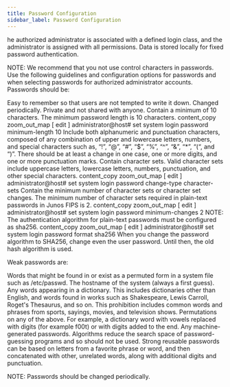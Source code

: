 ```yaml
---
title: Password Configuration
sidebar_label: Password Configuration
---
```


he authorized administrator is associated with a defined login class, and the administrator is assigned with all permissions. Data is stored locally for fixed password authentication.

NOTE: We recommend that you not use control characters in passwords.
Use the following guidelines and configuration options for passwords and when selecting passwords for authorized administrator accounts. Passwords should be:

Easy to remember so that users are not tempted to write it down.
Changed periodically.
Private and not shared with anyone.
Contain a minimum of 10 characters. The minimum password length is 10 characters.
content_copy zoom_out_map
[ edit ]
administrator@host# set system login password minimum-length 10
Include both alphanumeric and punctuation characters, composed of any combination of upper and lowercase letters, numbers, and special characters such as, “!”, “@”, “#”, “$”, “%”, “^”, “&”, “*”, “(“, and “)”. There should be at least a change in one case, one or more digits, and one or more punctuation marks.
Contain character sets. Valid character sets include uppercase letters, lowercase letters, numbers, punctuation, and other special characters.
content_copy zoom_out_map
[ edit ]
administrator@host# set system login password change-type character-sets
Contain the minimum number of character sets or character set changes. The minimum number of character sets required in plain-text passwords in Junos FIPS is 2.
content_copy zoom_out_map
[ edit ]
administrator@host# set system login password minimum-changes 2
NOTE: The authentication algorithm for plain-text passwords must be configured as sha256.
content_copy zoom_out_map
[ edit ]
administrator@host# set system login password format sha256
When you change the password algorithm to SHA256, change even the user password. Until then, the old hash algorithm is used.

Weak passwords are:

Words that might be found in or exist as a permuted form in a system file such as /etc/passwd.
The hostname of the system (always a first guess).
Any words appearing in a dictionary. This includes dictionaries other than English, and words found in works such as Shakespeare, Lewis Carroll, Roget's Thesaurus, and so on. This prohibition includes common words and phrases from sports, sayings, movies, and television shows.
Permutations on any of the above. For example, a dictionary word with vowels replaced with digits (for example f00t) or with digits added to the end.
Any machine-generated passwords. Algorithms reduce the search space of password-guessing programs and so should not be used.
Strong reusable passwords can be based on letters from a favorite phrase or word, and then concatenated with other, unrelated words, along with additional digits and punctuation.

NOTE: Passwords should be changed periodically.
